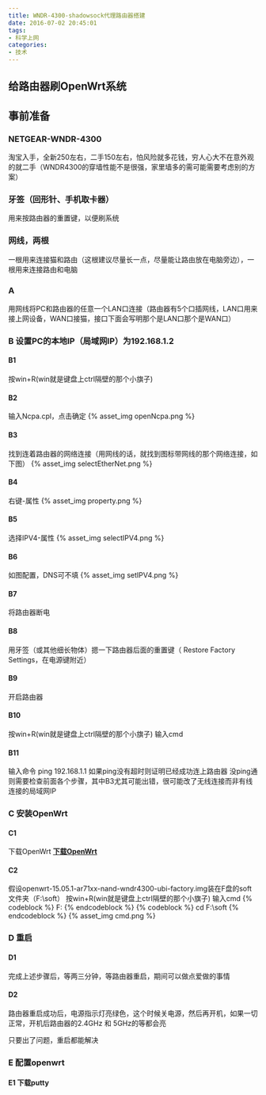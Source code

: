 ```yaml
---
title: WNDR-4300-shadowsock代理路由器搭建
date: 2016-07-02 20:45:01
tags:
- 科学上网
categories:
- 技术
---
```

## 给路由器刷OpenWrt系统

## 事前准备
###  NETGEAR-WNDR-4300
  淘宝入手，全新250左右，二手150左右，怕风险就多花钱，穷人心大不在意外观的就二手（WNDR4300的穿墙性能不是很强，家里墙多的需可能需要考虑别的方案）
### 牙签（回形针、手机取卡器）
  用来按路由器的重置键，以便刷系统
### 网线，两根
  一根用来连接猫和路由（这根建议尽量长一点，尽量能让路由放在电脑旁边），一根用来连接路由和电脑


### A 
  用网线将PC和路由器的任意一个LAN口连接（路由器有5个口插网线，LAN口用来接上网设备，WAN口接猫，接口下面会写明那个是LAN口那个是WAN口）

### B 设置PC的本地IP（局域网IP）为192.168.1.2
#### B1 
  按win+R(win就是键盘上ctrl隔壁的那个小旗子)
#### B2 
  输入Ncpa.cpl，点击确定
{% asset_img openNcpa.png %}
#### B3
  找到连着路由器的网络连接（用网线的话，就找到图标带网线的那个网络连接，如下图）
{% asset_img selectEtherNet.png %}
#### B4 
右键-属性
{% asset_img property.png %}
#### B5 
选择IPV4-属性
{% asset_img selectIPV4.png %}
#### B6 
如图配置，DNS可不填
{% asset_img setIPV4.png %}
#### B7 
将路由器断电
#### B8 
  用牙签（或其他细长物体）摁一下路由器后面的重置键（ Restore Factory Settings，在电源键附近）
#### B9 
开启路由器
#### B10
按win+R(win就是键盘上ctrl隔壁的那个小旗子) 输入cmd
#### B11 
输入命令
ping 192.168.1.1
  如果ping没有超时则证明已经成功连上路由器
  没ping通则需要检查前面各个步骤，其中B3尤其可能出错，很可能改了无线连接而非有线连接的局域网IP

### C 安装OpenWrt
#### C1
下载OpenWrt
    <b><a href="https://downloads.openwrt.org/latest/ar71xx/nand/openwrt-15.05.1-ar71xx-nand-wndr4300-ubi-factory.img">下载OpenWrt</a></b>
#### C2
  假设openwrt-15.05.1-ar71xx-nand-wndr4300-ubi-factory.img装在F盘的soft文件夹（F:\soft）
  按win+R(win就是键盘上ctrl隔壁的那个小旗子) 输入cmd
{% codeblock %}
F:
{% endcodeblock %}
{% codeblock %}
cd F:\soft
{% endcodeblock %}
{% asset_img cmd.png %}

### D 重启
#### D1 
  完成上述步骤后，等两三分钟，等路由器重启，期间可以做点爱做的事情
#### D2
  路由器重启成功后，电源指示灯亮绿色，这个时候关电源，然后再开机，如果一切正常，开机后路由器的2.4GHz 和 5GHz的等都会亮

  只要出了问题，重启都能解决

### E 配置openwrt
#### E1 下载putty
